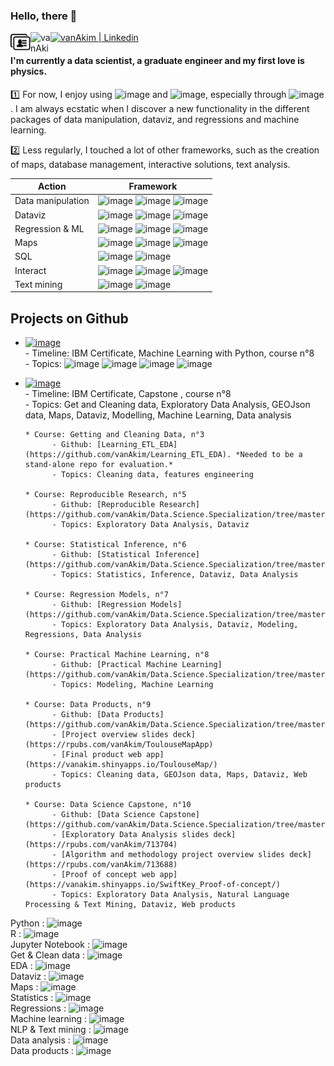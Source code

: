### Hello, there 👋

[<img align="left" alt="vanAkim | postcard" height="32" width="32" src="https://raw.githubusercontent.com/vanAkim/vanAkim/main/business-cards.svg" />](https://vanakim.github.io/postcard/bio.html)
[<img align="left" alt="vanAkim | Twitter" height="32" width="32" src="https://unpkg.com/simple-icons@v4/icons/twitter.svg" />](https://twitter.com/vanAkim_ee)
[<img alt="vanAkim | Linkedin" height="32" width="32" src="https://unpkg.com/simple-icons@v4/icons/linkedin.svg" />](https://www.linkedin.com/in/akim-van-eersel-115553116/)   

#### I'm currently a data scientist, a graduate engineer and my first love is physics.  
1️⃣ For now, I enjoy using ![image](https://img.shields.io/badge/-R-276DC3?logo=R&logoColor=white) and ![image](https://img.shields.io/badge/-Python-%233776AB?logo=python&logoColor=white), especially through ![image](https://img.shields.io/badge/-Jupyter_Notebook-F37626?logo=jupyter&logoColor=white). I am always ecstatic when I discover a new functionality in the different packages of data manipulation, dataviz, and regressions and machine learning.

2️⃣ Less regularly, I touched a lot of other frameworks, such as the creation of maps, database management, interactive solutions, text analysis.

| Action      | Framework |
|-------------|-----------|
| Data manipulation |![image](https://img.shields.io/badge/pandas-python-%233776AB?logo=pandas&logoColor=white&labelColor=150458) ![image](https://img.shields.io/badge/tidyr-R-276DC3) ![image](https://img.shields.io/badge/data.table-R-276DC3)|
| Dataviz           |![image](https://img.shields.io/badge/matplotlib-python-%233776AB) ![image](https://img.shields.io/badge/seaborn-python-%233776AB) ![image](https://img.shields.io/badge/ggplot2-R-276DC3)|
| Regression & ML   |![image](https://img.shields.io/badge/scikit--learn-python-%233776AB?logo=scikit-learn&logoColor=white&labelColor=F7931E) ![image](https://img.shields.io/badge/caret-R-276DC3) ![image](https://img.shields.io/badge/randomforest-R-276DC3)|
| Maps        |![image](https://img.shields.io/badge/leaflet-R-276DC3?logo=leaflet&logoColor=white&labelColor=199900) ![image](https://img.shields.io/badge/folium-python-%233776AB?logo=folium&logoColor=white&labelColor=77B829) ![image](https://img.shields.io/badge/basemap-python-%233776AB)|
| SQL         |![image](https://img.shields.io/badge/MySQL-R-276DC3?logo=mysql&logoColor=white&labelColor=4479A1) ![image](https://img.shields.io/badge/IBM--Db2-python-%233776AB)|
| Interact    |![image](https://img.shields.io/badge/plotly-R-276DC3) ![image](https://img.shields.io/badge/shiny-R-276DC3) ![image](https://img.shields.io/badge/googlevis-R-276DC3)|
| Text mining |![image](https://img.shields.io/badge/quanteda-R-276DC3) ![image](https://img.shields.io/badge/nltk-python-%233776AB)|

## Projects on Github

* [![image](https://img.shields.io/badge/-Classification_with_Python-F37626?logo=jupyter&logoColor=white&style=flat-square)](https://eu-gb.dataplatform.cloud.ibm.com/analytics/notebooks/v2/77a1ee2e-5d58-493f-81ae-5ee89423e3b0/view?access_token=03513cd500a9c5e0d19c5be5de14a9e5858ab0d1f4ca878597ed99a2f2045e87)  
      - Timeline: IBM Certificate, Machine Learning with Python, course n°8  
      - Topics: ![image](https://img.shields.io/badge/-Python-%233776AB?logo=python&logoColor=white) ![image](https://img.shields.io/badge/-Get_&_Clean-8478EB) ![image](https://img.shields.io/badge/-Regression-62F56E) ![image](https://img.shields.io/badge/-Machine_learning-62F56E)

* [![image](https://img.shields.io/badge/-Capstone_Project-181717?logo=github&style=flat-square)](https://github.com/vanAkim/IBM.Data.Science.Professional.Certificate/tree/main/9-Capstone_Project/FinalProject)  
      - Timeline: IBM Certificate, Capstone , course n°8  
      - Topics: Get and Cleaning data, Exploratory Data Analysis, GEOJson data, Maps, Dataviz, Modelling, Machine Learning, Data analysis

      * Course: Getting and Cleaning Data, n°3  
            - Github: [Learning_ETL_EDA](https://github.com/vanAkim/Learning_ETL_EDA). *Needed to be a stand-alone repo for evaluation.*  
            - Topics: Cleaning data, features engineering

      * Course: Reproducible Research, n°5  
            - Github: [Reproducible Research](https://github.com/vanAkim/Data.Science.Specialization/tree/master/Reproducible%20Research/FinalProject)  
            - Topics: Exploratory Data Analysis, Dataviz

      * Course: Statistical Inference, n°6  
            - Github: [Statistical Inference](https://github.com/vanAkim/Data.Science.Specialization/tree/master/Statistical%20Inference/FinalProject)  
            - Topics: Statistics, Inference, Dataviz, Data Analysis

      * Course: Regression Models, n°7  
            - Github: [Regression Models](https://github.com/vanAkim/Data.Science.Specialization/tree/master/Regression%20Models/Final%20Project)  
            - Topics: Exploratory Data Analysis, Dataviz, Modeling, Regressions, Data Analysis

      * Course: Practical Machine Learning, n°8  
            - Github: [Practical Machine Learning](https://github.com/vanAkim/Data.Science.Specialization/tree/master/Practical%20Machine%20Learning/FinalProject)  
            - Topics: Modeling, Machine Learning

      * Course: Data Products, n°9  
            - Github: [Data Products](https://github.com/vanAkim/Data.Science.Specialization/tree/master/Data%20Products/FinalProject)  
            - [Project overview slides deck](https://rpubs.com/vanAkim/ToulouseMapApp)  
            - [Final product web app](https://vanakim.shinyapps.io/ToulouseMap/)
            - Topics: Cleaning data, GEOJson data, Maps, Dataviz, Web products

      * Course: Data Science Capstone, n°10  
            - Github: [Data Science Capstone](https://github.com/vanAkim/Data.Science.Specialization/tree/master/Data%20Science%20Capstone)  
            - [Exploratory Data Analysis slides deck](https://rpubs.com/vanAkim/713704)  
            - [Algorithm and methodology project overview slides deck](https://rpubs.com/vanAkim/713688)  
            - [Proof of concept web app](https://vanakim.shinyapps.io/SwiftKey_Proof-of-concept/)  
            - Topics: Exploratory Data Analysis, Natural Language Processing & Text Mining, Dataviz, Web products


Python : ![image](https://img.shields.io/badge/-Python-%233776AB?logo=python&logoColor=white)  
R : ![image](https://img.shields.io/badge/-R-276DC3?logo=R&logoColor=white)  
Jupyter Notebook : ![image](https://img.shields.io/badge/-Jupyter_Notebook-F37626?logo=jupyter&logoColor=white)  
Get & Clean data : ![image](https://img.shields.io/badge/-Get_&_Clean-8478EB)  
EDA : ![image](https://img.shields.io/badge/-EDA-359EF5)  
Dataviz : ![image](https://img.shields.io/badge/-Dataviz-F5C658)  
Maps : ![image](https://img.shields.io/badge/-Maps-F7DDA3)  
Statistics : ![image](https://img.shields.io/badge/-Statistics-00DBAC)  
Regressions : ![image](https://img.shields.io/badge/-Regression-62F56E)  
Machine learning : ![image](https://img.shields.io/badge/-Machine_learning-62F56E)  
NLP & Text mining : ![image](https://img.shields.io/badge/-NLP_&_Text_mining-31752D)  
Data analysis : ![image](https://img.shields.io/badge/-Analysis-D7F086)  
Data products : ![image](https://img.shields.io/badge/-Data_Products-F76D5B)  
